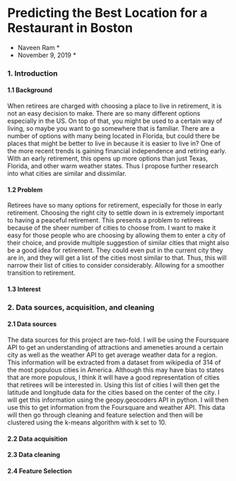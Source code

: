 # Predicting the Best Location for a Restaurant in Boston
* Naveen Ram *
* November 9, 2019 *

### 1. Introduction

#### 1.1 Background

When retirees are charged with choosing a place to live in retirement, it is not an easy decision to make. There are so many different options especially in the US. On top of that, you might be used to a certain way of living, so maybe you want to go somewhere that is familiar. There are a number of options with many being located in Florida, but could there be places that might be better to live in because it is easier to live in? One of the more recent trends is gaining financial independence and retiring early. With an early retirement, this opens up more options than just Texas, Florida, and other warm weather states. Thus I propose further research into what cities are similar and dissimilar. 

#### 1.2 Problem

Retirees have so many options for retirement, especially for those in early retirement. Choosing the right city to settle down in is extremely important to having a peaceful retirement. This presents a problem to retirees because of the sheer number of cities to choose from. I want to make it easy for those people who are choosing by allowing them to enter a city of their choice, and provide multiple suggestion of similar cities that might also be a good idea for retirement. They could even put in the current city they are in, and they will get a list of the cities most similar to that. Thus, this will narrow their list of cities to consider considerably. Allowing for a smoother transition to retirement. 

#### 1.3 Interest

### 2. Data sources, acquisition, and cleaning

#### 2.1 Data sources

The data sources for this project are two-fold. I will be using the Foursquare API to get an understanding of attractions and ameneties around a certain city as well as the weather API to get average weather data for a region. This information will be extracted from a dataset from wikipedia of 314 of the most populous cities in America. Although this may have bias to states that are more populous, I think it will have a good representation of cities that retirees will be interested in. Using this list of cities I will then get the latitude and longitude data for the cities based on the center of the city. I will get this information using the geopy.geocoders API in python. I will then use this to get information from the Foursquare and weather API. This data will then go through cleaning and feature selection and then will be clustered using the k-means algorithm with k set to 10. 


#### 2.2 Data acquisition

#### 2.3 Data cleaning

#### 2.4 Feature Selection

